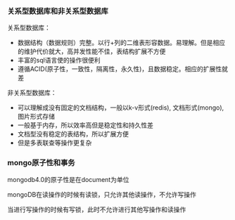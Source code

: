 ### 关系型数据库和非关系型数据库

关系型数据库：
  * 数据结构（数据规则）完整。以行+列的二维表形容数据。易理解。但是相应的维护代价就大，高并发性能不佳，表结构扩展不方便
  * 丰富的sql语言使的操作很便利
  * 遵循ACID(原子性，一致性，隔离性，永久性)，且数据稳定。相应的扩展性就差

非关系型数据库：
  * 可以理解成没有固定的文档结构，一般以k-v形式(redis), 文档形式(mongo), 图片形式存储
  * 一般基于内存，所以效率高但是稳定性和持久性差
  * 文档型没有稳定的表结构，所以扩展方便
  * 但是多表联查等操作更复杂

### mongo原子性和事务

mongodb4.0的原子性是在document为单位

mongoDB在读操作的时候有读锁，只允许其他读操作，不允许写操作

当进行写操作的时候有写锁，此时不允许进行其他写操作和读操作

